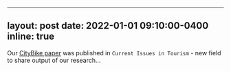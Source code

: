  ---
layout: post
date: 2022-01-01 09:10:00-0400
inline: true
---

Our [CityBike paper](https://rafalkucharskipk.github.io/projects/3_UBER/) was published in `Current Issues in Tourism` - new field to share output of our research...
